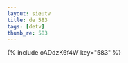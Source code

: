 ```yaml
--- 
layout: sieutv
title: de 583
tags: [detv]
thumb_re: 583
---
```

{% include oADdzK6f4W key="583" %} 
